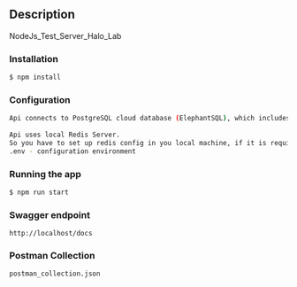 
## Description
NodeJs_Test_Server_Halo_Lab

### Installation
```bash
$ npm install
```

### Configuration
```bash
Api connects to PostgreSQL cloud database (ElephantSQL), which includes one table with 200 records. 
 
Api uses local Redis Server.
So you have to set up redis config in you local machine, if it is required.   
.env - configuration environment
```

### Running the app
```bash
$ npm run start
```
### Swagger endpoint
```
http://localhost/docs
```


### Postman Collection 
```
postman_collection.json
```